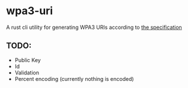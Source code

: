 # wpa3-uri

A rust cli utility for generating WPA3 URIs according to [the specification](https://www.wi-fi.org/system/files/WPA3%20Specification%20v3.1.pdf)

## TODO:

- Public Key
- Id
- Validation
- Percent encoding (currently nothing is encoded)
